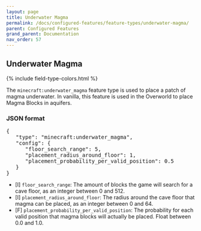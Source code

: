 ```yaml
---
layout: page
title: Underwater Magma
permalink: /docs/configured-features/feature-types/underwater-magma/
parent: Configured Features
grand_parent: Documentation
nav_order: 57
---
```


## Underwater Magma

<head>
    {% include field-type-colors.html %}
</head>

The `minecraft:underwater_magma` feature type is used to place a patch of magma underwater. In vanilla, this feature is used in the Overworld to place Magma Blocks in aquifers.

### JSON format

<pre>
{
   "type": "minecraft:underwater_magma",
   "config": {
      "floor_search_range": 5,
      "placement_radius_around_floor": 1,
      "placement_probability_per_valid_position": 0.5
   }
}
</pre>

* <span int>[I]</span> `floor_search_range`: The amount of blocks the game will search for a cave floor, as an integer between 0 and 512.
* <span int>[I]</span> `placement_radius_around_floor`: The radius around the cave floor that magma can be placed, as an integer between 0 and 64.
* <span float>[F]</span> `placement_probability_per_valid_position`: The probability for each valid position that magma blocks will actually be placed. Float between 0.0 and 1.0.